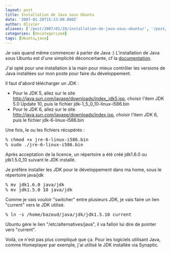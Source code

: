 ```yaml
---
layout: post
title: Installation de Java sous Ubuntu
date: '2007-01-28T15:33:00.000Z'
author: Olivier
aliases: ['/post/2007/01/28/installation-de-java-sous-ubuntu/', '/post/2007/01/28/installation-de-java-sous-ubuntu/']
categories: [Uncategorized]
tags: [Ubuntu,java]
---
```


<p>Je vais quand même commencer à parler de Java :) L'installation de Java sous Ubuntu est d'une simplicité déconcertante, cf la <a href="http://doc.ubuntu-fr.org/java?s=java">documentation</a>.</p> <p>J'ai opté pour une installation à la main pour mieux contrôler les versions de Java installées sur mon poste pour faire du développement.</p> <p>Il faut d'abord télécharger un JDK :</p> <ul> <li>Pour le JDK 5, allez sur le site <a href="http://java.sun.com/javase/downloads/index_jdk5.jsp">http://java.sun.com/javase/downloads/index_jdk5.jsp</a>, choisir l'item JDK 5.0 Update 10, puis le fichier jdk-1_5_0_10-linux-i586.bin</li> <li>Pour le JDK 6, allez sur le site <a href="http://java.sun.com/javase/downloads/index.jsp">http://java.sun.com/javase/downloads/index.jsp</a>, choisir l'item JDK 6, puis le fichier jdk-6-linux-i586.bin</li> </ul> <p>Une fois, le ou les fichiers récupérés :</p> 
<pre class="prettyprint lang-bsh">
% chmod +x jre-6-linux-i586.bin
% sudo ./jre-6-linux-i586.bin 
</pre> 
<p>Après acceptation de la licence, un répertoire a été créé jdk1.6.0 ou jdk1.5.0_10 suivant le JDK installé.</p> <p>Je préfère installer les JDK pour le développement dans ma home, sous le répertoire java/jdk</p> 
<pre class="prettyprint lang-bsh">
% mv jdk1.6.0 java/jdk
% mv jdk1.5.0_10 java/jdk 
</pre> 
<p>Comme je vais vouloir &quot;switcher&quot; entre plusieurs JDK, je vais faire un lien &quot;current&quot; vers le JDK utilisé.</p> 
<pre class="prettyprint lang-bsh">
% ln -s /home/bazoud/java/jdk/jdk1.5.10 current 
</pre> 
<p>Ubuntu gère le lien &quot;/etc/alternatives/java&quot;, il va falloir lui dire de pointer vers &quot;current&quot;.</p> <p>Voilà, ce n'est pas plus compliqué que ça. Pour les logiciels utilisant Java, comme Homeplayer par exemple, j'ai utilisé le JDK installée via Synaptic.</p>
